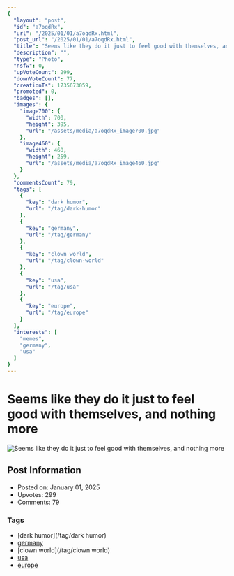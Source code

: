 ```yaml
---
{
  "layout": "post",
  "id": "a7oqdRx",
  "url": "/2025/01/01/a7oqdRx.html",
  "post_url": "/2025/01/01/a7oqdRx.html",
  "title": "Seems like they do it just to feel good with themselves, and nothing more",
  "description": "",
  "type": "Photo",
  "nsfw": 0,
  "upVoteCount": 299,
  "downVoteCount": 77,
  "creationTs": 1735673059,
  "promoted": 0,
  "badges": [],
  "images": {
    "image700": {
      "width": 700,
      "height": 395,
      "url": "/assets/media/a7oqdRx_image700.jpg"
    },
    "image460": {
      "width": 460,
      "height": 259,
      "url": "/assets/media/a7oqdRx_image460.jpg"
    }
  },
  "commentsCount": 79,
  "tags": [
    {
      "key": "dark humor",
      "url": "/tag/dark-humor"
    },
    {
      "key": "germany",
      "url": "/tag/germany"
    },
    {
      "key": "clown world",
      "url": "/tag/clown-world"
    },
    {
      "key": "usa",
      "url": "/tag/usa"
    },
    {
      "key": "europe",
      "url": "/tag/europe"
    }
  ],
  "interests": [
    "memes",
    "germany",
    "usa"
  ]
}
---
```


# Seems like they do it just to feel good with themselves, and nothing more

![Seems like they do it just to feel good with themselves, and nothing more](/assets/media/a7oqdRx_image700.jpg)

## Post Information

- Posted on: January 01, 2025
- Upvotes: 299
- Comments: 79

### Tags

- [dark humor](/tag/dark humor)
- [germany](/tag/germany)
- [clown world](/tag/clown world)
- [usa](/tag/usa)
- [europe](/tag/europe)
